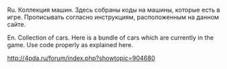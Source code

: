 Ru.
Коллекция машин.
Здесь собраны коды на машины, которые есть в игре. Прописывать согласно инструкциям, расположенным на данном сайте.

En.
Collection of cars.
Here is a bundle of cars which are currently in the game. Use code properly as explained here.

http://4pda.ru/forum/index.php?showtopic=904680
